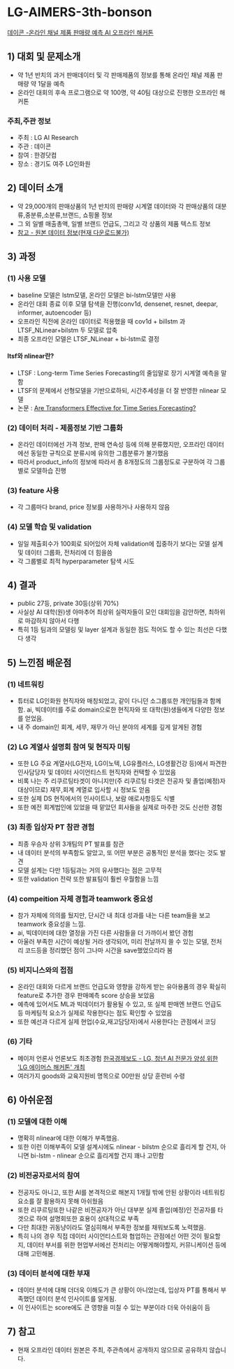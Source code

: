 # LG-AIMERS-3th-bonson

[데이콘 -온라인 채널 제품 판매량 예측 AI 오프라인 해커톤](https://dacon.io/competitions/official/236156/overview/description)

## 1) 대회 및 문제소개
- 약 1년 반치의 과거 판매데이터 및 각 판매제품의 정보를 통해 온라인 채널 제품 판매량 약 1달을 예측
- 온라인 대회의 후속 프로그램으로 약 100명, 약 40팀 대상으로 진행한 오프라인 해커톤


### 주최,주관 정보
- 주최 : LG AI Research
- 주관 : 데이콘
- 참여 : 한경닷컴
- 장소 : 경기도 여주 LG인화원

## 2) 데이터 소개
- 약 29,000개의 판매상품의 1년 반치의 판매량 시계열 데이터와 각 판매상품의 대분류,중분류,소분류,브랜드, 쇼핑몰 정보
- 그 외 일별 매출총액, 일별 브랜드 언급도, 그리고 각 상품의 제품 텍스트 정보
- [참고 - 원본 데이터 정보(현재 다운로드불가)](https://dacon.io/competitions/official/236156/data)

## 3) 과정
### (1) 사용 모델
- baseline 모델은 lstm모델, 온라인 모델은 bi-lstm모델만 사용
- 온라인 대회 종료 이후 모델 탐색을 진행(conv1d, densenet, resnet, deepar, informer, autoencoder 등)
- 오프라인 직전에 온라인 데이터로 적용했을 때 cov1d + billstm 과  LTSF_NLinear+bilstm 두 모델로 압축
- 최종 오프라인 모델은 LTSF_NLinear + bi-lstm로 결정

#### ltsf와 nlinear란?
- LTSF : Long-term Time Series Forecasting의 줄임말로 장기 시계열 예측을 말함
- LTSF의 문제에서 선형모델을 기반으로하되, 시간추세성을 더 잘 반영한 nlinear 모델
- 논문 : [Are Transformers Effective for Time Series Forecasting?](https://arxiv.org/pdf/2205.13504.pdf)

### (2) 데이터 처리 - 제품정보 기반 그룹화
- 온라인 데이터에선 가격 정보, 판매 연속성 등에 의해 분류했지만, 오프라인 데이터에선 동일한 규칙으로 분류시에 유의한 그릅분류가 불가했음
- 따라서 product_info의 정보에 따라서 총 8개정도의 그룹정도로 구분하여 각 그룹별로 모델하습 진행  

### (3) feature 사용 
- 각 그룹마다 brand, price 정보를 사용하거나 사용하지 않음

### (4) 모델 학습 및 validation
- 일일 제출회수가 100회로 되어있어 자체 validation에 집중하기 보다는 모델 설계 및 데이터 그룹화, 전처리에 더 힘을씀
- 각 그룹별로 최적 hyperparameter 탐색 시도  

## 4) 결과
- public 27등, private 30등(상위 70%)
- 사실상 AI 대학(원)생 아마추어 최상위 실력자들이 모인 대회임을 감안하면, 최하위로 마감하지 않아서 다행
- 특히 1등 팀과의 모델링 및 layer 설계과 동일한 점도 적어도 할 수 있는 최선은 다했다 생각


## 5) 느낀점 배운점

### (1) 네트워킹
- 튜터로 LG인화원 현직자와 매칭되었고, 같이 다니던 소그룹또한 개인팀들과 함께 함. ai, 빅데이터를 주로 domain으로한 현직자와 또 대학(원)생들에게 다양한 정보를 얻었음.
- 내 주 domain인 회계, 세무, 재무가 아닌 분야의 세계를 깊게 알게된 경험

### (2) LG 계열사 설명회 참여 및 현직자 미팅 
- 또한 LG 주요 계열사(LG전자, LG이노텍, LG유플러스, LG생활건강 등)에서 파견한 인사담당자 및 데이터 사이언티스트 현직자와 컨택할 수 있었음
- 비록 나는 주 리쿠르팅타겟이 아니지만(주 리쿠르팅 타겟은 전공자 및 졸업(예정)자 대상이므로) 재무,회계 계열로 입사할 시 정보도 얻음
- 또한 실제 DS 현직에서의 인사이트나, 보람 애로사항등도 식별
- 또한 예전 회계법인에 있었을 때 맡았던 회사들을 실제로 마주한 것도 신선한 경험

### (3) 최종 입상자 PT 참관 경험
- 최종 우승자 상위 3개팀의 PT 발표를 참관
- 내 데이터 분석의 부족함도 알았고, 또 어떤 부분은 공통적인 분석을 했다는 것도 발견
- 모델 설계는 다만 1등팀과는 거의 유사했다는 점은 고무적
- 또한 validation 전략 또한 발표팀이 훨씬 우월함을 느낌

### (4) compeition 자체 경험과 teamwork 중요성
- 참가 자체에 의의를 뒀지만, 단시간 내 최대 성과를 내는 다른 team들을 보고 teamwork 중요성을 느낌.
- ai, 빅데이터에 대한 열정을 가진 다른 사람들을 더 가까이서 봤던 경험
- 아울러 부족한 시간이 예상될 거라 생각되어, 미리 전날까지 쓸 수 있는 모델, 전처리 코드등을 정리했던 점이 그나마 시간을 save했었으리라 봄

### (5) 비지니스와의 접점
- 온라인 대회와 다르게 브랜드 언급도와 영향을 강하게 받는 유아용품의 경우 확실히 feature로 추가한 경우 판매예측 score 상승을 보았음
- 예측에 있어서도 ML과 빅데이터가 활용될 수 있고, 또 실제 판매엔 브랜드 언급도 등 마케팅적 요소가 실제로 작용한다는 점도 확인할 수 있었음 
- 또한 예선과 다르게 실제 현업(수요,재고담당자)에서 사용한다는 관점에서 코딩 

### (6) 기타
- 메이저 언론사 언론보도 최초경험 [한국경제보도 - LG, 청년 AI 전문가 양성 위한 'LG 에이머스 해커톤' 개최](https://n.news.naver.com/mnews/article/015/0004892677?sid=101)
- 여러가지 goods와 교육지원비 명목으로 00만원 상당 훈련비 수령


## 6) 아쉬운점

### (1) 모델에 대한 이해
- 명확히 nlinear에 대한 이해가 부족했음.
- 또한 이런 이해부족이 모델 설계시에도 nlinear - bilstm 순으로 흘리게 할 건지, 아니면 bi-lstm - nlinear 순으로 흘리게할 건지 꽤나 고민함

### (2) 비전공자로서의 참여
- 전공자도 아니고, 또한 AI를 본격적으로 해본지 1개월 밖에 안된 상황이라 네트워킹 요소를 잘 활용하지 못해 아쉬웠음
- 또한 리쿠르팅또한 나같은 비전공자가 아닌 대부분 실제 졸업(예정)인 전공자를 타겟으로 하여 설명회또한 효용이 상대적으로 부족 
- 다만 최대한 귀동냥이라도 열심히해서 부족한 정보를 채워보도록 노력했음.
- 특히 나의 경우 직접 데이터 사이언티스트와 협업하는 관점에선 어떤 것이 필요할지, 데이터 부서를 위한 현업부서에선 전처리는 어떻게해야할지, 커뮤니케이션 등에 대해 고민해봄.

### (3) 데이터 분석에 대한 부재
- 데이터 분석에 대해 더더욱 이해도가 큰 상황이 아니었는데, 입상자 PT를 통해서 부족했던 데이터 분석 인사이트를 알게됨.
- 이 인사이트는 score에도 큰 영향을 미칠 수 있는 부분이라 더욱 아쉬움이 듬


## 7) 참고
- 현재 오프라인 데이터 원본은 주최, 주관측에서 공개하지 않으므로 공유하지 않습니다.
